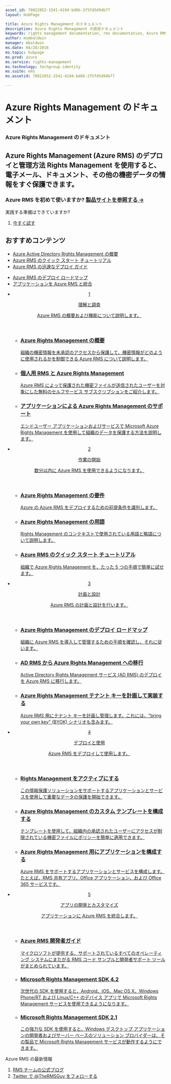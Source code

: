 ```yaml
---
asset_id: 78022852-1541-4194-bd6b-2f5fd5d94b77
layout: HubPage

title: Azure Rights Management のドキュメント
description: Azure Rights Management の技術ドキュメント
keywords: rights management documentation, rms documentation, Azure RMS documentation
author: msmbaldwin
manager: mbaldwin
ms.date: 04/28/2016
ms.topic: hubpage
ms.prod: azure
ms.service: rights-management
ms.technology: techgroup-identity
ms.suite: ems
ms.assetid: 78022852-1541-4194-bd6b-2f5fd5d94b77

---
```

# Azure Rights Management のドキュメント
<article id="main">
    <section id="hero-content">
      <h1>Azure Rights Management のドキュメント</h1>
      <h2>Azure Rights Management (Azure RMS) のデプロイと管理方法 Rights Management を使用すると、電子メール、ドキュメント、その他の機密データの情報をすぐ保護できます。</h2>
      <h3>Azure RMS を初めて使いますか? <a href="http://go.microsoft.com/fwlink/?LinkId=816857" target="_blank">製品サイトを参照する &rarr;</a></h3>
    </section>
    <aside class="alert section-border">
        <p>実践する準備はできていますか?</p>
        <ol class="action-list">
            <li><a href="https://portal.office.com/Signup/Signup.aspx?&OfferId=A43415D3-404C-4df3-B31B-AAD28118A778&dl=RIGHTSMANAGEMENT&ali=1#0" target="_blank" class="button-bordered button-translucent">今すぐ試す</a></li>
        </ol>
    </aside>
    <section id="featured" class="container">
      <h2 class="section-heading"><span class="icon icon-warning"></span> おすすめコンテンツ</h2>
      <div class="features row">
        <ul class="column column-half">
          <li><a href="./understand-explore/what-is-azure-rms.md">Azure Active Directory Rights Management の概要</a></li>
          <li><a href="./get-started/quick-start-tutorial.md">Azure RMS のクイック スタート チュートリアル</a></li>
          <li><a href="./get-started/rapid-deployment-guide.md">Azure RMS の迅速なデプロイ ガイド</a></li>
        </ul>
        <ul class="column column-half">
          <li><a href="./plan-design/deployment-roadmap.md">Azure RMS のデプロイ ロードマップ</a></li>
          <li><a href="./develop/developers-guide.md">アプリケーションを Azure RMS と統合</a></li>
        </ul>
      </div>
    </section>
    <div id="journeys">
      <section class="container">
        <ul class="journeys-list">
          <li class="journey-step">
            <header class="journey-step-header row">
              <a href="./understand-explore/azure-rights-management.md">
                <div class="title column-third">
                  <span class="step-number">1</span>
                  <p>理解と調査</p>
                </div>
                <p class="description column-two-thirds">Azure RMS の概要および機能について説明します。</p>
              </a>
            </header>
            <section class="journey-step-elements content">
              <ul class="row">
                <li class="column-third">
                  <a href="./understand-explore/azure-rights-management.md">
                    <h3>Azure Rights Management の概要</h3>
                    <p>組織の機密情報を未承認のアクセスから保護して、機密情報がどのように使用されるかを制御できる Azure RMS について説明します。</p>
                  </a>
                </li>
                <li class="column-third">
                  <a href="./understand-explore/rms-for-individuals.md">
                    <h3>個人用 RMS と Azure Rights Management</h3>
                    <p>Azure RMS によって保護された機密ファイルが送信されたユーザーを対象にした無料のセルフサービス サブスクリプションをご紹介します。</p>
                  </a>
                </li>
                <li class="column-third">
                  <a href="./understand-explore/applications-support.md">
                    <h3>アプリケーションによる Azure Rights Management のサポート</h3>
                    <p>エンドユーザー アプリケーションおよびサービスで Microsoft Azure Rights Management を使用して組織のデータを保護する方法を説明します。 </p>
                  </a>
                </li>
              </ul>
            </section>
          </li>
          <li class="journey-step">
            <header class="journey-step-header row">
              <a href="./get-started/requirements-azure-rms.md">
                <div class="title column-third">
                  <span class="step-number">2</span>
                  <p>作業の開始</p>
                </div>
                <p class="description column-two-thirds">数分以内に Azure RMS を使用できるようになります。</p>
              </a>
            </header>
            <section class="journey-step-elements content">
              <ul class="row">
                <li class="column-third">
                  <a href="./get-started/requirements-azure-rms.md">
                    <h3>Azure Rights Management の要件</h3>
                    <p>Azure の Azure RMS をデプロイするための前提条件を識別します。</p>
                  </a>
                </li>
                <li class="column-third">
                  <a href="./get-started/terminology.md">
                    <h3>Azure Rights Management の用語</h3>
                    <p>Rights Management のコンテキストで使用されている用語と略語について説明します。</p>
                  </a>
                </li>
                <li class="column-third">
                  <a href="./get-started/quick-start-tutorial.md">
                    <h3>Azure RMS のクイック スタート チュートリアル</h3>
                    <p>組織で Azure Rights Management を、たった 5 つの手順で簡単に試せます。</p>
                  </a>
                </li>
              </ul>
            </section>
          </li>
          <li class="journey-step">
            <header class="journey-step-header row">
              <a href="./plan-design/deployment-roadmap.md">
                <div class="title column-third">
                  <span class="step-number"> 3</span>
                  <p>計画と設計</p>
                </div>
                <p class="description column-two-thirds">Azure RMS の計画と設計を行います。</p>
              </a>
            </header>
            <section class="journey-step-elements content">
              <ul class="row">
                <li class="column-third">
                  <a href="./plan-design/deployment-roadmap.md">
                    <h3>Azure Rights Management のデプロイ ロードマップ</h3>
                    <p>組織に Azure RMS を導入して管理するための手順を確認し、それに従います。</p>
                  </a>
                </li>
                <li class="column-third">
                  <a href="./plan-design/migrate-from-ad-rms-to-azure-rms.md">
                    <h3>AD RMS から Azure Rights Management への移行</h3>
                    <p>Active Directory Rights Management サービス (AD RMS) のデプロイを Azure RMS に移行します。</p>
                  </a>
                </li>
                <li class="column-third">
                  <a href="./plan-design/plan-implement-tenant-key.md">
                    <h3>Azure Rights Management テナント キーを計画して実装する</h3>
                    <p>Azure RMS 用にテナント キーを計画し管理します。これには、"bring your own key" (BYOK) シナリオも含みます。</p>
                  </a>
                </li>
              </ul>
            </section>
          </li>
          <li class="journey-step">
            <header class="journey-step-header row">
              <a href="./deploy-use/activate-service.md">
                <div class="title column-third">
                  <span class="step-number"> 4</span>
                  <p>デプロイと使用</p>
                </div>
                <p class="description column-two-thirds">Azure RMS をデプロイして使用します。</p>
              </a>
            </header>
            <section class="journey-step-elements content">
              <ul class="row">
                 <li class="column-third">
                 <a href="./deploy-use/activate-service.md">
                    <h3>Rights Management をアクティブにする</h3>
                    <p>この情報保護ソリューションをサポートするアプリケーションとサービスを使用して重要なデータの保護を開始できます。</p>
                  </a>
                </li>
                <li class="column-third">
                  <a href="./deploy-use/configure-custom-templates.md">
                    <h3>Azure Rights Management のカスタム テンプレートを構成する</h3>
                    <p>テンプレートを使用して、組織内の承認されたユーザーにアクセスが制限されている機密ファイルにポリシーを簡単に適用できます。</p>
                 </a>
                </li>
                <li class="column-third">
                  <a href="./deploy-use/configure-applications.md">
                    <h3>Azure Rights Management 用にアプリケーションを構成する</h3>
                    <p>Azure RMS をサポートするアプリケーションとサービスを構成します。 たとえば、RMS 共有アプリ、Office アプリケーション、および Office 365 サービスです。</p>
                 </a>
                </li>
              </ul>
            </section>
          </li>
          <li class="journey-step">
            <header class="journey-step-header row">
              <a href="./develop/developers-guide.md">
                <div class="title column-third">
                  <span class="step-number"> 5</span>
                  <p>アプリの開発とカスタマイズ</p>
                </div>
                <p class="description column-two-thirds">アプリケーションに Azure RMS を統合します。
                </p>
              </a>
            </header>
            <section class="journey-step-elements content">
              <ul class="row">
                <li class="column-third">
                  <a href="./develop/developers-guide.md">
                    <h3>Azure RMS 開発者ガイド</h3>
                    <p>マイクロソフトが提供する、サポートされているすべてのオペレーティング システムにまたがる RMS コード サンプルと開発者サポート ツールがまとめられています。</p>
                  </a>
                </li>
                <li class="column-third">
                  <a href="./develop/active-directory-rights-management-services-multi-platform-thin-client-sdk-portal.md">
                    <h3>Microsoft Rights Management SDK 4.2</h3>
                    <p>次世代の SDK を使用すると、Android、iOS、Mac OS X、Windows Phone/RT および Linux/C++ のデバイス アプリで Microsoft Rights Management サービスを使用できるようになります。</p>
                  </a>
                </li>
                <li class="column-third">
                  <a href="./develop/microsoft-information-protection-and-control-client-portal.md">
                    <h3>Microsoft Rights Management SDK 2.1</h3>
                    <p>この強力な SDK を使用すると、Windows デスクトップ アプリケーションの開発者およびサーバー ベースのソリューション プロバイダーは、その製品で Microsoft Rights Management サービスが動作するようにできます。</p>
                  </a>
                </li>
              </ul>
            </section>
          </li>
        </ul>
      </section>
    </div>
    <aside class="alert alert-social">
      <p>Azure RMS の最新情報 <ol class="action-list">
        <li><a href="http://blogs.technet.com/b/rms/" target="_blank" class="button-bordered button-translucent">RMS チームの公式ブログ</a></li>
        <li><a href="https://twitter.com/TheRMSGuy" target="_blank" class="button-bordered button-translucent">Twitter で @TheRMSGuy をフォローする</a></li>
      </ol>
    </aside>
</article>


<!--HONumber=Jun16_HO4-->


